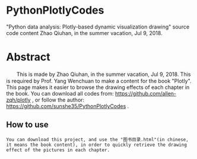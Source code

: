 # PythonPlotlyCodes
"Python data analysis: Plotly-based dynamic visualization drawing" source code content
Zhao Qiuhan, in the summer vacation, Jul 9, 2018.


# Abstract
　　This is made by Zhao Qiuhan, in the summer vacation, Jul 9, 2018. This is required by Prof. Yang Wenchuan to make a content for the book "Plotly".
	This page makes it easier to browse the drawing effects of each chapter in the book. You can download all codes from: https://github.com/allen-zqh/plotly , or follow the author: https://github.com/sunshe35/PythonPlotlyCodes .

## How to use
	You can download this project, and use the "图书目录.html"(in chinese, it means the book content), in order to quickly retrieve the drawing effect of the pictures in each chapter.



